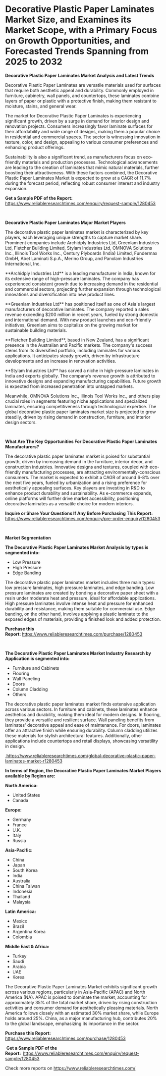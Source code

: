 <p><h1>Decorative Plastic Paper Laminates Market Size, and Examines its Market Scope, with a Primary Focus on Growth Opportunities, and Forecasted Trends Spanning from 2025 to 2032</h1></p><p><strong>Decorative Plastic Paper Laminates Market Analysis and Latest Trends</strong></p>
<p><p>Decorative Plastic Paper Laminates are versatile materials used for surfaces that require both aesthetic appeal and durability. Commonly employed in furniture, cabinetry, wall panels, and countertops, these laminates combine layers of paper or plastic with a protective finish, making them resistant to moisture, stains, and general wear. </p><p>The market for Decorative Plastic Paper Laminates is experiencing significant growth, driven by a surge in demand for interior design and renovation projects. Consumers increasingly favor laminate surfaces for their affordability and wide range of designs, making them a popular choice in residential and commercial spaces. The sector is witnessing innovation in texture, color, and design, appealing to various consumer preferences and enhancing product offerings.</p><p>Sustainability is also a significant trend, as manufacturers focus on eco-friendly materials and production processes. Technological advancements are leading to the creation of laminates that mimic natural materials, further boosting their attractiveness. With these factors combined, the Decorative Plastic Paper Laminates Market is expected to grow at a CAGR of 11.7% during the forecast period, reflecting robust consumer interest and industry expansion.</p></p>
<p><strong>Get a Sample PDF of the Report:&nbsp;</strong> <a href="https://www.reliableresearchtimes.com/enquiry/request-sample/1280453?utm_campaign=2117&utm_medium=2&utm_source=Github&utm_content=ia&utm_term=24032025&utm_id=decorative-plastic-paper-laminates">https://www.reliableresearchtimes.com/enquiry/request-sample/1280453</a></p>
<p>&nbsp;</p>
<p><strong>Decorative Plastic Paper Laminates Major Market Players</strong></p>
<p><p>The decorative plastic paper laminates market is characterized by key players, each leveraging unique strengths to capture market share. Prominent companies include Archidply Industries Ltd, Greenlam Industries Ltd, Fletcher Building Limited, Stylam Industries Ltd, OMNOVA Solutions Inc., Illinois Tool Works Inc., Century Plyboards (India) Limited, Fundermax GmbH, Abet Laminati S.p.A., Merino Group, and Panolam Industries International, Inc.</p><p>**Archidply Industries Ltd** is a leading manufacturer in India, known for its extensive range of high-pressure laminates. The company has experienced consistent growth due to increasing demand in the residential and commercial sectors, projecting further expansion through technological innovations and diversification into new product lines.</p><p>**Greenlam Industries Ltd** has positioned itself as one of Asia's largest manufacturers of decorative laminates. The company reported a sales revenue exceeding $200 million in recent years, fueled by strong domestic and international demand. With new product launches and eco-friendly initiatives, Greenlam aims to capitalize on the growing market for sustainable building materials.</p><p>**Fletcher Building Limited**, based in New Zealand, has a significant presence in the Australian and Pacific markets. The company's success stems from its diversified portfolio, including laminates for various applications. It anticipates steady growth, driven by infrastructure developments and an increase in renovation activities.</p><p>**Stylam Industries Ltd** has carved a niche in high-pressure laminates in India and exports globally. The company’s revenue growth is attributed to innovative designs and expanding manufacturing capabilities. Future growth is expected from increased penetration into untapped markets.</p><p>Meanwhile, OMNOVA Solutions Inc., Illinois Tool Works Inc., and others play crucial roles in segments featuring niche applications and specialized laminates, ensuring competitiveness through technological expertise. The global decorative plastic paper laminates market size is projected to grow steadily, driven by rising demand in construction, furniture, and interior design sectors.</p></p>
<p>&nbsp;</p>
<p><strong>What Are The Key Opportunities For Decorative Plastic Paper Laminates Manufacturers?</strong></p>
<p><p>The decorative plastic paper laminates market is poised for substantial growth, driven by increasing demand in the furniture, interior decor, and construction industries. Innovative designs and textures, coupled with eco-friendly manufacturing processes, are attracting environmentally-conscious consumers. The market is expected to exhibit a CAGR of around 6-8% over the next five years, fueled by urbanization and a rising preference for aesthetically appealing surfaces. Key players are investing in R&D to enhance product durability and sustainability. As e-commerce expands, online platforms will further drive market accessibility, positioning decorative laminates as a versatile choice for modern interiors.</p></p>
<p><strong>Inquire or Share Your Questions If Any Before Purchasing This Report:</strong> <a href="https://www.reliableresearchtimes.com/enquiry/pre-order-enquiry/1280453?utm_campaign=2117&utm_medium=2&utm_source=Github&utm_content=ia&utm_term=24032025&utm_id=decorative-plastic-paper-laminates">https://www.reliableresearchtimes.com/enquiry/pre-order-enquiry/1280453</a></p>
<p>&nbsp;</p>
<p><strong>Market Segmentation</strong></p>
<p><strong>The Decorative Plastic Paper Laminates Market Analysis by types is segmented into:</strong></p>
<p><ul><li>Low Pressure</li><li>High Pressure</li><li>Edge Banding</li></ul></p>
<p><p>The decorative plastic paper laminates market includes three main types: low pressure laminates, high pressure laminates, and edge banding. Low pressure laminates are created by bonding a decorative paper sheet with a resin under moderate heat and pressure, ideal for affordable applications. High pressure laminates involve intense heat and pressure for enhanced durability and resistance, making them suitable for commercial use. Edge banding, on the other hand, involves applying a plastic laminate to the exposed edges of materials, providing a finished look and added protection.</p></p>
<p><strong>Purchase this Report:&nbsp;</strong><a href="https://www.reliableresearchtimes.com/purchase/1280453?utm_campaign=2117&utm_medium=2&utm_source=Github&utm_content=ia&utm_term=24032025&utm_id=decorative-plastic-paper-laminates">https://www.reliableresearchtimes.com/purchase/1280453</a></p>
<p>&nbsp;</p>
<p><strong>The Decorative Plastic Paper Laminates Market Industry Research by Application is segmented into:</strong></p>
<p><ul><li>Furniture and Cabinets</li><li>Flooring</li><li>Wall Paneling</li><li>Doors</li><li>Column Cladding</li><li>Others</li></ul></p>
<p><p>The decorative plastic paper laminates market finds extensive application across various sectors. In furniture and cabinets, these laminates enhance aesthetics and durability, making them ideal for modern designs. In flooring, they provide a versatile and resilient surface. Wall paneling benefits from laminates' decorative appeal and ease of maintenance. For doors, laminates offer an attractive finish while ensuring durability. Column cladding utilizes these materials for stylish architectural features. Additionally, other applications include countertops and retail displays, showcasing versatility in design.</p></p>
<p><a href="https://www.reliableresearchtimes.com/global-decorative-plastic-paper-laminates-market-r1280453?utm_campaign=2117&utm_medium=2&utm_source=Github&utm_content=ia&utm_term=24032025&utm_id=decorative-plastic-paper-laminates">&nbsp;https://www.reliableresearchtimes.com/global-decorative-plastic-paper-laminates-market-r1280453</a></p>
<p><strong>In terms of Region, the Decorative Plastic Paper Laminates Market Players available by Region are:</strong></p>
<p>
    <p> <strong> North America: </strong>
        <ul>
            <li>United States</li>
            <li>Canada</li>
        </ul>
        </p> 
    <p> <strong> Europe: </strong>
        <ul>
            <li>Germany</li>
            <li>France</li>
            <li>U.K.</li>
            <li>Italy</li>
            <li>Russia</li>
        </ul>
        </p> 
    <p> <strong> Asia-Pacific: </strong>
        <ul>
            <li>China</li>
            <li>Japan</li>
            <li>South Korea</li>
            <li>India</li>
            <li>Australia</li>
            <li>China Taiwan</li>
            <li>Indonesia</li>
            <li>Thailand</li>
            <li>Malaysia</li>
        </ul>
        </p> 
    <p> <strong> Latin America: </strong>
        <ul>
            <li>Mexico</li>
            <li>Brazil</li>
            <li>Argentina Korea</li>
            <li>Colombia</li>
        </ul>
        </p> 
    <p> <strong> Middle East & Africa: </strong>
        <ul>
            <li>Turkey</li>
            <li>Saudi</li>
            <li>Arabia</li>
            <li>UAE</li>
            <li>Korea</li>
        </ul>
    </p>
    </p>
<p><p>The Decorative Plastic Paper Laminates Market exhibits significant growth across various regions, particularly in Asia-Pacific (APAC) and North America (NA). APAC is poised to dominate the market, accounting for approximately 35% of the total market share, driven by rising construction activities and consumer demand for aesthetically pleasing materials. North America follows closely with an estimated 30% market share, while Europe holds around 25%. China, as a major manufacturing hub, contributes 20% to the global landscape, emphasizing its importance in the sector.</p></p>
<p><strong>Purchase this Report: </strong><a href="https://www.reliableresearchtimes.com/purchase/1280453?utm_campaign=2117&utm_medium=2&utm_source=Github&utm_content=ia&utm_term=24032025&utm_id=decorative-plastic-paper-laminates">https://www.reliableresearchtimes.com/purchase/1280453</a></p>
<p>&nbsp;<strong>Get a Sample PDF of the Report:&nbsp;&nbsp;</strong><a href="https://www.reliableresearchtimes.com/enquiry/request-sample/1280453?utm_campaign=2117&utm_medium=2&utm_source=Github&utm_content=ia&utm_term=24032025&utm_id=decorative-plastic-paper-laminates">https://www.reliableresearchtimes.com/enquiry/request-sample/1280453</a></p>
<p><strong></strong></p>
<p>Check more reports on <a href="https://www.reliableresearchtimes.com/?utm_campaign=2117&utm_medium=2&utm_source=Github&utm_content=ia&utm_term=24032025&utm_id=decorative-plastic-paper-laminates">https://www.reliableresearchtimes.com/</a></p>